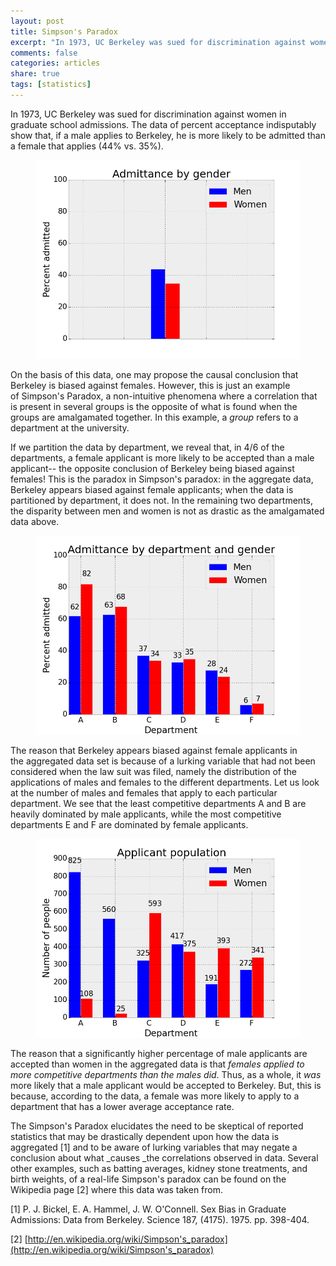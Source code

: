 ```yaml
---
layout: post
title: Simpson's Paradox
excerpt: "In 1973, UC Berkeley was sued for discrimination against women in graduate school admissions. If we take a closer look at the admissions data, we find that this is a case of Simpson's Paradox."
comments: false
categories: articles
share: true
tags: [statistics]
---
```


In 1973, UC Berkeley was sued for discrimination against women in graduate school admissions. The data of percent acceptance indisputably show that, if a male applies to Berkeley, he is more likely to be admitted than a female that applies (44% vs. 35%).

<figure>
	<img src="/images/simpsonsparadox/amalg.png" alt="image">
</figure>

On the basis of this data, one may propose the causal conclusion that Berkeley is biased against females. However, this is just an example of Simpson's Paradox, a non-intuitive phenomena where a correlation that is present in several groups is the opposite of what is found when the groups are amalgamated together. In this example, a _group_ refers to a department at the university.

If we partition the data by department, we reveal that, in 4/6 of the departments, a female applicant is more likely to be accepted than a male applicant-- the opposite conclusion of Berkeley being biased against females! This is the paradox in Simpson's paradox: in the aggregate data, Berkeley appears biased against female applicants; when the data is partitioned by department, it does not. In the remaining two departments, the disparity between men and women is not as drastic as the amalgamated data above.

<figure>
	<img src="/images/simpsonsparadox/s.png" alt="image">
</figure>

The reason that Berkeley appears biased against female applicants in the aggregated data set is because of a lurking variable that had not been considered when the law suit was filed, namely the distribution of the applications of males and females to the different departments. Let us look at the number of males and females that apply to each particular department. We see that the least competitive departments A and B are heavily dominated by male applicants, while the most competitive departments E and F are dominated by female applicants.

<figure>
	<img src="/images/simpsonsparadox/pops.png" alt="image">
</figure>

The reason that a significantly higher percentage of male applicants are accepted than women in the aggregated data is that _females applied to more competitive departments than the males did_. Thus, as a whole, it _was_ more likely that a male applicant would be accepted to Berkeley. But, this is because, according to the data, a female was more likely to apply to a department that has a lower average acceptance rate.

The Simpson's Paradox elucidates the need to be skeptical of reported statistics that may be drastically dependent upon how the data is aggregated [1] and to be aware of lurking variables that may negate a conclusion about what _causes _the correlations observed in data. Several other examples, such as batting averages, kidney stone treatments, and birth weights, of a real-life Simpson's paradox can be found on the Wikipedia page [2] where this data was taken from.

[1] P. J. Bickel, E. A. Hammel, J. W. O'Connell. Sex Bias in Graduate Admissions: Data from Berkeley. Science 187, (4175). 1975. pp. 398-404.

[2] [http://en.wikipedia.org/wiki/Simpson's_paradox](http://en.wikipedia.org/wiki/Simpson's_paradox)
